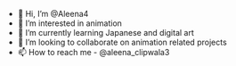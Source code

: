 - 👋 Hi, I’m @Aleena4
- 👀 I’m interested in animation
- 🌱 I’m currently learning Japanese and digital art
- 💞️ I’m looking to collaborate on animation related projects
- 📫 How to reach me - @aleena_clipwala3


<!---
Aleena4/Aleena4 is a ✨ special ✨ repository because its `README.md` (this file) appears on your GitHub profile.
You can click the Preview link to take a look at your changes.
--->
